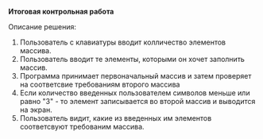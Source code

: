 **Итоговая контрольная работа**

Описание решения:

1. Пользователь с клавиатуры вводит колличество элементов массива.
2. Пользователь вводит те элементы, которыми он хочет заполнить массив.
3. Программа принимает первоначальный массив и затем проверяет на соответсвие требованиям второго массива
4. Если количество введенных пользователем символов меньше или равно "3" - то элемент записывается во второй массив и выводится на экран.
5. Пользователь видит, какие из введенных им элементов соответсвуют требованим массива.